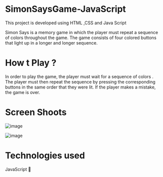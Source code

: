 # SimonSaysGame-JavaScript

This project is developed using HTML ,CSS and Java Script

Simon Says is a memory game in which the player must repeat a sequence of colors 
throughout the game. The game consists of four colored buttons  that light up  in a longer and longer sequence.

# How t Play ?
In order to play the game, the player must wait for a sequence of colors . The player must then repeat the sequence by pressing the corresponding buttons in the same order that they were lit. If the player makes a mistake, the game is over.

# Screen Shoots 

![image](https://github.com/jasmi8722/SimonSaysGame-JavaScript/assets/136884162/d62b2323-efeb-4c22-bae0-6d3a9507611d)

![image](https://github.com/jasmi8722/SimonSaysGame-JavaScript/assets/136884162/26c48e1c-77ed-46ae-8bcc-1db1effc8080)


# Technologies used 
JavaScript 💛


